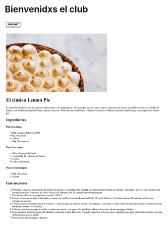# Bienvenidxs el club

![Design preview](./design/Practica.png)


<!-- ## marcar cajas -->

<!-- ![Design box ](./design/drawio.png) -->